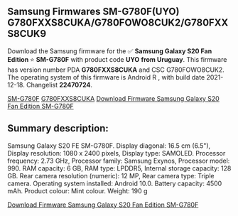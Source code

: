 <h2>Samsung Firmwares SM-G780F(UYO) G780FXXS8CUKA/G780FOWO8CUK2/G780FXXS8CUK9</h2>
Download the Samsung firmware for the ✅ <strong>Samsung Galaxy S20 Fan Edition </strong> ⭐ <strong>SM-G780F</strong> with product code <strong>UYO</strong> <strong> from Uruguay</strong>. This firmware has version number PDA <strong>G780FXXS8CUKA</strong> and CSC G780FOWO8CUK2. The operating system of this firmware is Android R , with build date 2021-12-18. Changelist <strong>22470724</strong>.


[SM-G780F](https://samfirm.shop/samsung/model/SM-G780F)
[G780FXXS8CUKA](https://samfirm.shop/samsung/pda/G780FXXS8CUKA)
[Download Firmware Samsung Galaxy S20 Fan Edition SM-G780F](https://samfirm.shop/samsung/firmware/483457)
<h2>Summary description:</h2>
<p>Samsung Galaxy S20 FE SM-G780F. Display diagonal: 16.5 cm (6.5"), Display resolution: 1080 x 2400 pixels, Display type: SAMOLED. Processor frequency: 2.73 GHz, Processor family: Samsung Exynos, Processor model: 990. RAM capacity: 6 GB, RAM type: LPDDR5, Internal storage capacity: 128 GB. Rear camera resolution (numeric): 12 MP, Rear camera type: Triple camera. Operating system installed: Android 10.0. Battery capacity: 4500 mAh. Product colour: Mint colour. Weight: 190 g</p>


[Download Firmware Samsung Galaxy S20 Fan Edition SM-G780F](https://samfirm.shop/samsung/firmware/483457)
